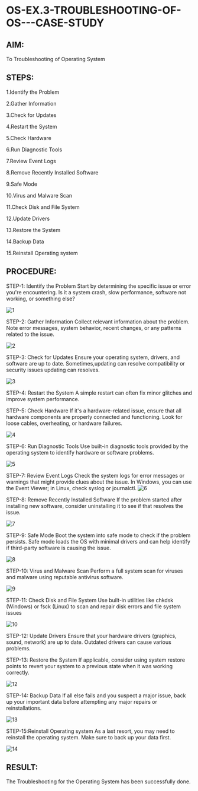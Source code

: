 # OS-EX.3-TROUBLESHOOTING-OF-OS---CASE-STUDY
## AIM:
To Troubleshooting of Operating System

## STEPS:
1.Identify the Problem

2.Gather Information

3.Check for Updates

4.Restart the System

5.Check Hardware

6.Run Diagnostic Tools

7.Review Event Logs

8.Remove Recently Installed Software

9.Safe Mode

10.Virus and Malware Scan

11.Check Disk and File System

12.Update Drivers

13.Restore the System

14.Backup Data

15.Reinstall Operating system

## PROCEDURE:
STEP-1: Identify the Problem Start by determining the specific issue or error you're encountering. Is it a system crash, slow performance, software not working, or something else?

![1](https://github.com/naveenaakumarasamy/OS-EX.3-TROUBLESHOOTING-OF-OS---CASE-STUDY/assets/113497406/3c890cba-3fae-4d5d-9646-ed292bf88b5e)


STEP-2: Gather Information Collect relevant information about the problem. Note error messages, system behavior, recent changes, or any patterns related to the issue.

![2](https://github.com/naveenaakumarasamy/OS-EX.3-TROUBLESHOOTING-OF-OS---CASE-STUDY/assets/113497406/634bd8d3-57b2-4b22-9d03-e5d0fab54c33)

STEP-3: Check for Updates Ensure your operating system, drivers, and software are up to date. Sometimes,updating can resolve compatibility or security issues updating can resolves.

![3](https://github.com/naveenaakumarasamy/OS-EX.3-TROUBLESHOOTING-OF-OS---CASE-STUDY/assets/113497406/b1ed54d4-df50-43bc-aa13-487038c493d4)


STEP-4: Restart the System
A simple restart can often fix minor glitches and improve system performance.

STEP-5: Check Hardware If it's a hardware-related issue, ensure that all hardware components are properly connected and functioning. Look for loose cables, overheating, or hardware failures.

![4](https://github.com/naveenaakumarasamy/OS-EX.3-TROUBLESHOOTING-OF-OS---CASE-STUDY/assets/113497406/efda3860-3185-44a2-a0db-278b24d0846f)

STEP-6: Run Diagnostic Tools Use built-in diagnostic tools provided by the operating system to identify hardware or software problems.

![5](https://github.com/naveenaakumarasamy/OS-EX.3-TROUBLESHOOTING-OF-OS---CASE-STUDY/assets/113497406/b5d2f8f8-e9e1-4a6b-ba72-0a561e961981)


STEP-7: Review Event Logs Check the system logs for error messages or warnings that might provide clues about the issue. In Windows, you can use the Event Viewer; in Linux, check syslog or journalctl.
![6](https://github.com/naveenaakumarasamy/OS-EX.3-TROUBLESHOOTING-OF-OS---CASE-STUDY/assets/113497406/3880c356-69cc-4902-9943-6a5e148d02e0)


STEP-8: Remove Recently Installed Software If the problem started after installing new software, consider uninstalling it to see if that resolves the issue.

![7](https://github.com/naveenaakumarasamy/OS-EX.3-TROUBLESHOOTING-OF-OS---CASE-STUDY/assets/113497406/bf94241f-1bbf-4715-b38a-f861d5ffa204)


STEP-9: Safe Mode Boot the system into safe mode to check if the problem persists. Safe mode loads the OS with minimal drivers and can help identify if third-party software is causing the issue.

![8](https://github.com/naveenaakumarasamy/OS-EX.3-TROUBLESHOOTING-OF-OS---CASE-STUDY/assets/113497406/0eddebb4-05fb-4ef6-a52e-f4cd0dbb63e6)

STEP-10: Virus and Malware Scan Perform a full system scan for viruses and malware using reputable antivirus software.

![9](https://github.com/naveenaakumarasamy/OS-EX.3-TROUBLESHOOTING-OF-OS---CASE-STUDY/assets/113497406/6e718a2a-2a51-41cb-93a4-b48e99516cbb)


STEP-11: Check Disk and File System Use built-in utilities like chkdsk (Windows) or fsck (Linux) to scan and repair disk errors and file system issues

![10](https://github.com/naveenaakumarasamy/OS-EX.3-TROUBLESHOOTING-OF-OS---CASE-STUDY/assets/113497406/49141541-8f16-4bf1-b457-7245d76ea438)


STEP-12: Update Drivers Ensure that your hardware drivers (graphics, sound, network) are up to date. Outdated drivers can cause various problems.


STEP-13: Restore the System If applicable, consider using system restore points to revert your system to a previous state when it was working correctly.

![12](https://github.com/naveenaakumarasamy/OS-EX.3-TROUBLESHOOTING-OF-OS---CASE-STUDY/assets/113497406/13302bfd-2230-4fc8-9fb6-52c4f358844d)


STEP-14: Backup Data If all else fails and you suspect a major issue, back up your important data before attempting any major repairs or reinstallations.

![13](https://github.com/naveenaakumarasamy/OS-EX.3-TROUBLESHOOTING-OF-OS---CASE-STUDY/assets/113497406/afcad715-3efe-4c2d-884c-c28b55e18b73)


STEP-15:Reinstall Operating system As a last resort, you may need to reinstall the operating system. Make sure to back up your data first.

![14](https://github.com/naveenaakumarasamy/OS-EX.3-TROUBLESHOOTING-OF-OS---CASE-STUDY/assets/113497406/fdf1dad1-75fb-471f-9d1e-8d690ef94585)

## RESULT:
The Troubleshooting for the Operating System has been successfully done.
